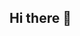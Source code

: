 ## Hi there 👋

<!--
**wang1309/wang1309** is a ✨ _special_ ✨ repository because its `README.md` (this file) appears on your GitHub profile.

Here are some ideas to get you started:

- my personal achievement： https://shopaholic-game.com/ https://sprunki-sprunki.org/
- backlin website
  - https://www.websitecarbon.com/
-->
